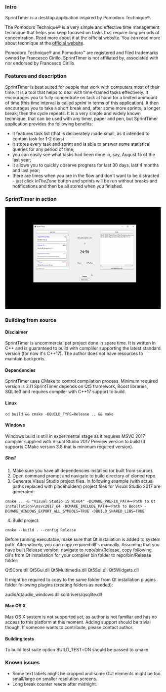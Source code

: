 ### Intro
SprintTimer is a desktop application inspired by Pomodoro Technique®.

The Pomodoro Technique® is a very simple and effective time management technique that helps you keep focused on tasks
 that require long periods of concentration. Read more about it at the official website.
You can read more about technique at the [official website](http://pomodorotechnique.com).


Pomodoro Technique® and Pomodoro™ are registered and filed trademarks owned by Francesco Cirillo. SprintTimer is not affiliated by, associated with nor endorsed by Francesco Cirillo.


### Features and description
SprintTimer is best suited for people that work with computers most of their time.
It is a tool that helps to deal with time-framed tasks effectively. It encourages you to fully concentrate on task at hand for a limited ammount of time (this time interval is called *sprint* in terms of this application). It then encourages you to take a short break and, after some more sprints, a longer break; then the cycle repeats. It is a very simple and widely known technique, that can be used with any timer, paper and pen, but SprintTimer application provides the following benefits:

* it features task list (that is deliberately made small, as it intended to contain task for 1-2 days)
* it stores every task and sprint and is able to answer some statistical queries for any period of time;
* you can easily see what tasks had been done in, say, August 15 of the last year;
* it allows you to quickly observe progress for last 30 days, last 4 months and last year;
* there are times when you are in the flow and don't want to be distracted - just click *InTheZone* button and sprints will be run without breaks and notifications and then be all stored when you finished.

### SprintTimer in action
![action](screenshots/1.gif)

### Building from source

#### Disclaimer
SprintTimer is uncommercial pet project done in spare time. It is written in C++ and is guaranteed to build with compliler supporting the latest standard version (for now it's C++17). The author does not have resources to maintain backports.

#### Dependencies

SprintTimer uses CMake to control compilation process. Minimum required version is 3.11
SprintTimer depends on Qt5 framework, Boost libraries, SQLite3 and requires compiler with C++17 support to build.

#### Linux

```shell
cd build && cmake -DBUILD_TYPE=Release .. && make
```

#### Windows
Windows build is still in experimental stage as it requires MSVC 2017 compiler supplied with Visual Studio 2017 Preview version to build (It supports CMake version 3.8 that is minimum required version).

##### Shell

1. Make sure you have all dependencies installed (or built from source).
2. Open command prompt and navigate to build directory of cloned repo.
3. Generate Visual Studio project files. In following example (with actual paths replaced with placeholders) project files for Visual Studio 2017 are generated:
```shell
cmake .. -G "Visual Studio 15 Win64" -DCMAKE_PREFIX_PATH=<Path to Qt installation>\msvc2017_64 -DCMAKE_INCLUDE_PATH=<Path to Boost> -DCMAKE_WINDOWS_EXPORT_ALL_SYMBOLS=TRUE -DBUILD_SHARED_LIBS=TRUE
```

4. Build project:
```shell
cmake --build . --config Release
```

Before running executable, make sure that Qt installation is added to system path.
Alternatively, you can copy required dll's manually.
Assuming that you have built Release version: navigate to repo/bin/Release,
copy following dll's from Qt installation for your compiler bin folder to repo/bin/Release folder:

Qt5Core.dll
Qt5Gui.dll
Qt5Multimedia.dll
Qt5Sql.dll
Qt5Widgets.dll

It might be required to copy to the same folder from Qt installation plugins folder following plugins (creating folders as needed):

audio/qtaudio_windows.dll
sqldrivers/qsqlite.dll

#### Mac OS X
Mas OS X system is not supported yet, as author is not familiar and has no access to this platform at this moment.
Adding support should be trivial though. If someone wants to contribute, please contact author.

#### Building tests
To build test suite option BUILD_TEST=ON should be passed to cmake.

### Known issues
* Some text labels might be cropped and some GUI elements might be too small/large on smaller resolution screens.
* Long break counter resets after midnight.
